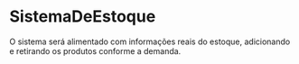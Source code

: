 # SistemaDeEstoque
O sistema será alimentado com informações  reais do estoque,  adicionando e retirando os produtos conforme a demanda.

